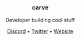 <div align="center">
  <h3>carve</h3>
  
  <p>Developer building cool stuff</p>
  
  <p>
    <a href="https://discord.gg/pincord">Discord</a> • 
    <a href="https://twitter.com/carve38">Twitter</a> • 
    <a href="https://slit.sh">Website</a>
  </p>
</div>
